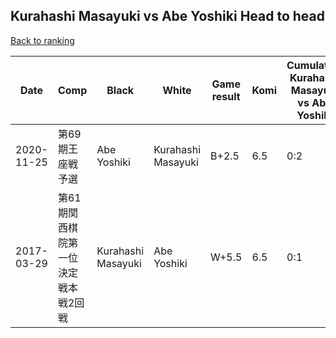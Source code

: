 ## Kurahashi Masayuki vs Abe Yoshiki Head to head

[Back to ranking](../../index.md)




| **Date** | **Comp** | **Black** | **White** | **Game result** | **Komi** | **Cumulative Kurahashi Masayuki vs Abe Yoshiki** | **Kurahashi Masayuki streak** | **Abe Yoshiki streak** | 
| --- | --- | --- | --- | --- | --- | --- | --- | --- |
| 2020-11-25 | 第69期王座戦予選 | Abe Yoshiki | Kurahashi Masayuki | B+2.5 | 6.5 | 0:2 | 0 | 2 | 
| 2017-03-29 | 第61期関西棋院第一位決定戦本戦2回戦 | Kurahashi Masayuki | Abe Yoshiki | W+5.5 | 6.5 | 0:1 | 0 | 1 |




